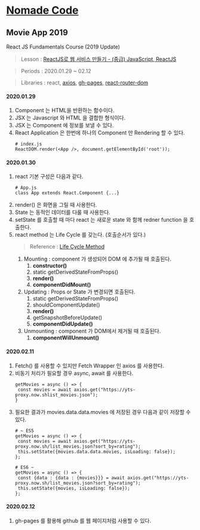 # [Nomade Code][0]
## Movie App 2019

React JS Fundamentals Course (2019 Update)
> Lesson : [ReactJS로 웹 서비스 만들기 - (중급) JavaScript, ReactJS][1]

> Periods : 2020.01.29 ~ 02.12 

> Libraries : react, [axios][axios], [gh-pages][gh-pages], [react-router-dom][react-router-dom]


#### 2020.01.29 
1. Component 는 HTML을 반환하는 함수이다. 
2. JSX 는 Javascript 와 HTML 을 결합한 형식이다.
3. JSX 는 Component 에 정보를 보낼 수 있다. 
4. React Application 은 한번에 하나의 Component 만 Rendering 할 수 있다. 
   ```
   # index.js
   ReactDOM.render(<App />, document.getElementById('root'));
   ```


#### 2020.01.30
1. react 기본 구성은 다음과 같다. 
   ```
   # App.js
   class App extends React.Component {...}
   ```
2. render() 은 화면을 그릴 때 사용한다. 
3. State 는 동적인 데이터를 다룰 때 사용한다. 
4. setState 를 호출할 때 마다 react 는 새로운 state 와 함께 redner function 을 호출한다. 
5. react method 는 Life Cycle 를 갖는다. (호출순서가 있다.)
   > Reference : [Life Cycle Method][2]
   1. Mounting : component 가 생성되어 DOM 에 추가될 때 호출된다.
      1. **constructor()**
      2. static getDerivedStateFromProps()
      3. **render()**
      4. **componentDidMount()**
   2. Updating : Props or State 가 변경되면 호출된다. 
      1. static getDerivedStateFromProps()
      2. shouldComponentUpdate()
      3. **render()**
      4. getSnapshotBeforeUpdate()
      5. **componentDidUpdate()**
   3. Unmounting : component 가 DOM에서 제거될 때 호출된다. 
      1. **componentWillUnmount()**


#### 2020.02.11
1. Fetch() 를 사용할 수 있지만 Fetch Wrapper 인 axios 를 사용한다. 
2. 비동기 처리가 필요할 경우 async, await 를 사용한다. 
   ```
   getMovies = async () => {
    const movies = await axios.get("https://yts-proxy.now.shlist_movies.json");
   }
   ```
3. 필요한 결과가 movies.data.data.movies 에 저장된 경우 다음과 같이 저장할 수 있다.
   ```
   # ~ ES5 
   getMovies = async () => {
    const movies = await axios.get("https://yts-proxy.now.sh/list_movies.json?sort_by=rating"); 
    this.setState({movies.data.data.movies, isLoading: false});
   };

   # ES6 ~  
   getMovies = async () => {
    const {data : {data : {movies}}} = await axios.get("https://yts-proxy.now.sh/list_movies.json?sort_by=rating");
    this.setState({movies, isLoading: false});
   };
   ```
#### 2020.02.12
1. gh-pages 를 활용해 github 를 웹 페이지처럼 사용할 수 있다. 


[0]:https://academy.nomadcoders.co/courses/category/KR
[1]:https://academy.nomadcoders.co/p/reactjs-fundamentals
[2]:https://ko.reactjs.org/docs/react-component.html#mounting
[axios]:https://www.npmjs.com/package/axios
[gh-pages]:https://www.npmjs.com/package/gh-pages
[react-router-dom]:https://www.npmjs.com/package/react-router-dom

